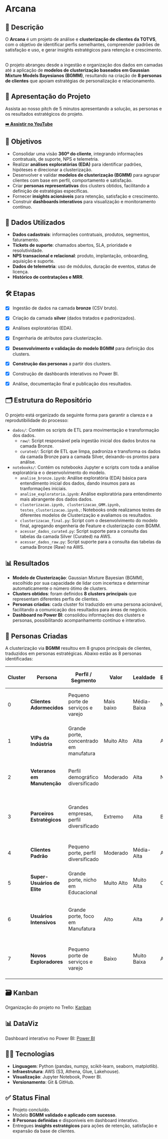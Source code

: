 # Arcana  

## 📌 Descrição  

O **Arcana** é um projeto de análise e **clusterização de clientes da TOTVS**, com o objetivo de identificar perfis semelhantes, compreender padrões de satisfação e uso, e gerar insights estratégicos para retenção e crescimento.  

O projeto abrangeu desde a ingestão e organização dos dados em camadas até a aplicação de **modelos de clusterização baseados em Gaussian Mixture Models Bayesianos (BGMM)**, resultando na criação de **8 personas de clientes** que apoiam estratégias de personalização e relacionamento.  

## 🎥 Apresentação do Projeto

Assista ao nosso pitch de 5 minutos apresentando a solução, as personas e os resultados estratégicos do projeto.

**[➡️ Assistir no YouTube](https://youtu.be/0qXo-tKPgJo?si=TgG4ZV8exU83Szij)**

## 🎯 Objetivos  

- Consolidar uma visão **360º do cliente**, integrando informações contratuais, de suporte, NPS e telemetria.  
- Realizar **análises exploratórias (EDA)** para identificar padrões, hipóteses e direcionar a clusterização.  
- Desenvolver e validar **modelos de clusterização (BGMM)** para agrupar clientes com base em perfil, comportamento e satisfação.  
- Criar **personas representativas** dos clusters obtidos, facilitando a definição de estratégias específicas.  
- Fornecer **insights acionáveis** para retenção, satisfação e crescimento.  
- Construir **dashboards interativos** para visualização e monitoramento contínuo.  


## 📂 Dados Utilizados  

- **Dados cadastrais**: informações contratuais, produtos, segmentos, faturamento.  
- **Tickets de suporte**: chamados abertos, SLA, prioridade e resolutividade.  
- **NPS transacional e relacional**: produto, implantação, onboarding, aquisição e suporte.  
- **Dados de telemetria**: uso de módulos, duração de eventos, status de licença.  
- **Histórico de contratações e MRR**.  


## 🛠️ Etapas  

- [x] Ingestão de dados na camada **bronze** (CSV bruto).  
- [x] Criação da camada **silver** (dados tratados e padronizados).  
- [x] Análises exploratórias (EDA).  
- [x] Engenharia de atributos para clusterização.  
- [x] **Desenvolvimento e validação do modelo BGMM** para definição dos clusters.  
- [x] **Construção das personas** a partir dos clusters.  
- [x] Construção de dashboards interativos no Power BI.  
- [x] Análise, documentação final e publicação dos resultados.  


## 🗂️ Estrutura do Repositório

O projeto está organizado da seguinte forma para garantir a clareza e a reprodutibilidade do processo:

* `dados/`: Contém os scripts de ETL para movimentação e transformação dos dados.
    * `raw/`: Script responsável pela ingestão inicial dos dados brutos na camada Bronze.
    * `curated/`: Script de ETL que limpa, padroniza e transforma os dados da camada Bronze para a camada Silver, deixando-os prontos para análise.
* `notebooks/`: Contém os notebooks Jupyter e scripts com toda a análise exploratória e o desenvolvimento do modelo.
    * `analise_bronze.ipynb`: Análise exploratória (EDA) básica para entendimento inicial dos dados, dando insumos para as tranformações iniciais.
    * `analise_exploratoria.ipynb`: Análise exploratória para entendimento mais abrangente dos dados dados.
    * `clusterizacao.ipynb, clusterizacao_GMM.ipynb, testes_clusterizacao.ipynb,`: Notebooks onde realizamos testes de diferentes modelos de Clusterização e avaliamos os resultados.
    * `clusterizacao_final.py`: Script com o desenvolvimento do modelo final, agregando engenheria de Feature e clusterização com BGMM.
    * `acessar_dados_curated.py`: Script suporte para a consulta das tabelas da camada Silver (Curated) na AWS. 
    * `acessar_dados_raw.py`: Script suporte para a consulta das tabelas da camada Bronze (Raw) na AWS.

## 📊 Resultados  

- **Modelo de Clusterização**: Gaussian Mixture Bayesian (BGMM), escolhido por sua capacidade de lidar com incerteza e determinar automaticamente o número ótimo de clusters.  
- **Clusters obtidos**: foram definidos **8 clusters principais** que representam diferentes perfis de clientes.  
- **Personas criadas**: cada cluster foi traduzido em uma persona acionável, facilitando a comunicação dos resultados para áreas de negócio.  
- **Dashboard no Power BI**: consolidou informações dos clusters e personas, possibilitando acompanhamento contínuo e interativo.  


## 👥 Personas Criadas  

A clusterização via **BGMM** resultou em 8 grupos principais de clientes, traduzidos em personas estratégicas. Abaixo estão as 8 personas identificadas:  

| Cluster | Persona | Perfil / Segmento | Valor | Lealdade | Engajamento | Necessidades / Dores principais | Ação Recomendável |
|---|---|---|---|---|---|---|---|
| 0 | **Clientes Adormecidos** | Pequeno porte de serviços e varejo | Mais baixo | Média-Baixa | Nulo | Retomar contato e oferecer relevância | Campanhas de reativação, ofertas personalizadas, contato humano |
| 1 | **VIPs da Indústria** | Grande porte, concentrado em manufatura | Muito Alto | Alta | Ativo | Suporte premium, parceria estratégica | Gestão de contas (KAM), reuniões executivas, suporte técnico diferenciado |
| 2 | **Veteranos em Manutenção** | Perfil demográfico diversificado | Moderado | Alta | Nulo | Reforçar o valor de novas soluções | Reconexão estratégica, workshops, consultoria pró-ativa |
| 3 | **Parceiros Estratégicos** | Grandes empresas, perfil diversificado | Extremo | Alta | Baixo | Confiança, segurança e visão de longo prazo | Atendimento "Concierge", contato executivo dedicado, alinhamento estratégico |
| 4 | **Clientes Padrão** | Pequeno porte, perfil diversificado | Moderado | Média-Alta | Ativo | Estabilidade, confiança e evolução gradativa | Relacionamento contínuo, upsell e suporte consultivo |
| 5 | **Super-Usuários de Elite** | Grande porte, nicho em Educacional | Muito Alto | Muito Alta | O mais alto | Ser reconhecido e influenciar o roadmap | Fidelização com programas de "embaixadores", co-criação de features |
| 6 | **Usuários Intensivos** | Grande porte, foco em Manufatura | Alto | Alta | Alto | Suporte rápido e especializado (SLA) | Sucesso do Cliente proativo, canal de suporte premium, consultoria |
| 7 | **Novos Exploradores** | Pequeno porte de serviços e varejo | Baixo | Muito Baixa | Alto | Orientação e educação para ver valor rápido | Nutrição e Onboarding, trilhas de sucesso, campanhas de cross-sell |


## 🗃️ Kanban  

Organização do projeto no Trello: [Kanban](https://trello.com/invite/b/682fca65088d0a8826829116/ATTI3be9d02d2f1b29bb1b2e38895400c9d407137146/kanban-arcana-ec2025)  


## 📊 DataViz  

Dashboard interativo no Power BI: [Power BI](https://app.powerbi.com/view?r=eyJrIjoiNjY3NTM5NTUtODQ0Yy00ODEzLWJhZDEtZTcxMjA0MTYzYjkwIiwidCI6IjU4YjBjYWY5LWFkZjUtNDQxNC1hOThlLTQyM2JlYjEzZGRkZCJ9)  


## 🧑‍💻 Tecnologias  

- **Linguagem**: Python (pandas, numpy, scikit-learn, seaborn, matplotlib).  
- **Infraestrutura**: AWS (S3, Athena, Glue, Lakehouse).  
- **Visualização**: Jupyter Notebook, Power BI.  
- **Versionamento**: Git & GitHub.  


## ✅ Status Final  

- Projeto concluído.  
- Modelo **BGMM validado e aplicado com sucesso**.  
- **8 Personas definidas** e disponíveis em dashboard interativo.  
- Entregues **insights estratégicos** para ações de retenção, satisfação e expansão da base de clientes.